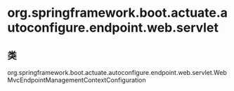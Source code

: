 # org.springframework.boot.actuate.autoconfigure.endpoint.web.servlet

## 类

org.springframework.boot.actuate.autoconfigure.endpoint.web.servlet.WebMvcEndpointManagementContextConfiguration




